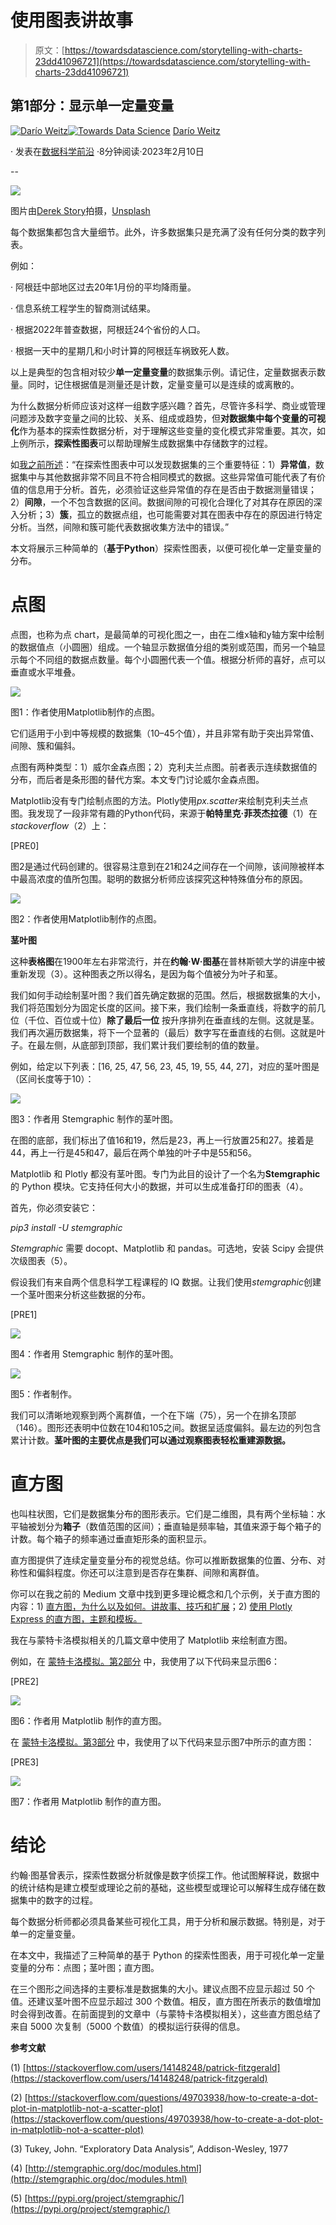 # 使用图表讲故事

> 原文：[https://towardsdatascience.com/storytelling-with-charts-23dd41096721](https://towardsdatascience.com/storytelling-with-charts-23dd41096721)

## 第1部分：显示单一定量变量

[](https://medium.com/@dar.wtz?source=post_page-----23dd41096721--------------------------------)[![Darío Weitz](../Images/28efa942b4c5bd2763d58c44584cf583.png)](https://medium.com/@dar.wtz?source=post_page-----23dd41096721--------------------------------)[](https://towardsdatascience.com/?source=post_page-----23dd41096721--------------------------------)[![Towards Data Science](../Images/a6ff2676ffcc0c7aad8aaf1d79379785.png)](https://towardsdatascience.com/?source=post_page-----23dd41096721--------------------------------) [Darío Weitz](https://medium.com/@dar.wtz?source=post_page-----23dd41096721--------------------------------)

· 发表在[数据科学前沿](https://towardsdatascience.com/?source=post_page-----23dd41096721--------------------------------) ·8分钟阅读·2023年2月10日

--

![](../Images/87afa223cff95ec78d84158a9c6912e6.png)

图片由[Derek Story](https://unsplash.com/@derekstory?utm_source=medium&utm_medium=referral)拍摄，[Unsplash](https://unsplash.com/?utm_source=medium&utm_medium=referral)

每个数据集都包含大量细节。此外，许多数据集只是充满了没有任何分类的数字列表。

例如：

· 阿根廷中部地区过去20年1月份的平均降雨量。

· 信息系统工程学生的智商测试结果。

· 根据2022年普查数据，阿根廷24个省份的人口。

· 根据一天中的星期几和小时计算的阿根廷车祸致死人数。

以上是典型的包含相对较少**单一定量变量**的数据集示例。请记住，定量数据表示数量。同时，记住根据值是测量还是计数，定量变量可以是连续的或离散的。

为什么数据分析师应该对这样一组数字感兴趣？首先，尽管许多科学、商业或管理问题涉及数字变量之间的比较、关系、组成或趋势，但**对数据集中每个变量的可视化**作为基本的探索性数据分析，对于理解这些变量的变化模式非常重要。其次，如上例所示，**探索性图表**可以帮助理解生成数据集中存储数字的过程。

如[我之前所述](https://medium.com/analytics-vidhya/scatter-plots-why-how-3de6e1e32645)：“在探索性图表中可以发现数据集的三个重要特征：1）**异常值**，数据集中与其他数据非常不同且不符合相同模式的数据。这些异常值可能代表了有价值的信息用于分析。首先，必须验证这些异常值的存在是否由于数据测量错误；2）**间隙**，一个不包含数据的区间。数据间隙的可视化合理化了对其存在原因的深入分析；3）**簇**，孤立的数据点组，也可能需要对其在图表中存在的原因进行特定分析。当然，间隙和簇可能代表数据收集方法中的错误。”

本文将展示三种简单的（**基于Python**）探索性图表，以便可视化单一定量变量的分布。

# **点图**

点图，也称为点 chart，是最简单的可视化图之一，由在二维x轴和y轴方案中绘制的数据值点（小圆圈）组成。一个轴显示数据值分组的类别或范围，而另一个轴显示每个不同组的数据点数量。每个小圆圈代表一个值。根据分析师的喜好，点可以垂直或水平堆叠。

![](../Images/7efc99e55ef5b6e5e92cbdb235bd6279.png)

图1：作者使用Matplotlib制作的点图。

它们适用于小到中等规模的数据集（10–45个值），并且非常有助于突出异常值、间隙、簇和偏斜。

点图有两种类型：1）威尔金森点图；2）克利夫兰点图。前者表示连续数据值的分布，而后者是条形图的替代方案。本文专门讨论威尔金森点图。

Matplotlib没有专门绘制点图的方法。Plotly使用*px.scatter*来绘制克利夫兰点图。我发现了一段非常有趣的Python代码，来源于**帕特里克·菲茨杰拉德**（1）在*stackoverflow*（2）上：

[PRE0]

图2是通过代码创建的。很容易注意到在21和24之间存在一个间隙，该间隙被样本中最高浓度的值所包围。聪明的数据分析师应该探究这种特殊值分布的原因。

![](../Images/e0265f4407125ea522f221d72cbfe9a1.png)

图2：作者使用Matplotlib制作的点图。

**茎叶图**

这种**表格图**在1900年左右非常流行，并在**约翰·W·图基**在普林斯顿大学的讲座中被重新发现（3）。这种图表之所以得名，是因为每个值被分为叶子和茎。

我们如何手动绘制茎叶图？我们首先确定数据的范围。然后，根据数据集的大小，我们将范围划分为固定长度的区间。接下来，我们绘制一条垂直线，将数字的前几位（千位、百位或十位）**除了最后一位** 按升序排列在垂直线的左侧。这就是茎。我们再次遍历数据集，将下一个显著的（最后）数字写在垂直线的右侧。这就是叶子。在最左侧，从底部到顶部，我们累计我们要绘制的值的数量。

例如，给定以下列表：[16, 25, 47, 56, 23, 45, 19, 55, 44, 27]，对应的茎叶图是（区间长度等于10）：

![](../Images/6af5312c159354d46f2960c4aa446cba.png)

图3：作者用 Stemgraphic 制作的茎叶图。

在图的底部，我们标出了值16和19，然后是23，再上一行放置25和27。接着是44，再上一行是45和47，最后在两个单独的叶子中是55和56。

Matplotlib 和 Plotly 都没有茎叶图。专门为此目的设计了一个名为**Stemgraphic**的 Python 模块。它支持任何大小的数据，并可以生成准备打印的图表（4）。

首先，你必须安装它：

*pip3 install -U stemgraphic*

*Stemgraphic* 需要 docopt、Matplotlib 和 pandas。可选地，安装 Scipy 会提供次级图表（5）。

假设我们有来自两个信息科学工程课程的 IQ 数据。让我们使用*stemgraphic*创建一个茎叶图来分析这些数据的分布。

[PRE1]

![](../Images/5eff02152b6783253aab77d7982898db.png)

图4：作者用 Stemgraphic 制作的茎叶图。

![](../Images/8dcf59cd838ffb617e08f3bd5514c433.png)

图5：作者制作。

我们可以清晰地观察到两个离群值，一个在下端（75），另一个在排名顶部（146）。图形还表明中位数在104和105之间。数据呈适度偏斜。最左边的列包含累计计数。**茎叶图的主要优点是我们可以通过观察图表轻松重建源数据。**

# **直方图**

也叫柱状图，它们是数据集分布的图形表示。它们是二维图，具有两个坐标轴：水平轴被划分为**箱子**（数值范围的区间）；垂直轴是频率轴，其值来源于每个箱子的计数。每个箱子的频率通过垂直矩形条的面积显示。

直方图提供了连续定量变量分布的视觉总结。你可以推断数据集的位置、分布、对称性和偏斜程度。你还可以注意到是否存在集群、间隙和离群值。

你可以在我之前的 Medium 文章中找到更多理论概念和几个示例，关于直方图的内容：1) [直方图，为什么以及如何。讲故事、技巧和扩展](https://medium.com/@dar.wtz/histograms-why-how-431a5cfbfcd5)；2) [使用 Plotly Express 的直方图，主题和模板。](/histograms-with-plotly-express-e9e134ae37ad)

我在与蒙特卡洛模拟相关的几篇文章中使用了 Matplotlib 来绘制直方图。

例如，在 [蒙特卡洛模拟。第2部分](https://medium.com/p/8db846f3d8ed#09a4-6a25f853d2de) 中，我使用了以下代码来显示图6：

[PRE2]

![](../Images/c6becef1ba81e5c3f4ceb5804fd463f6.png)

图6：作者用 Matplotlib 制作的直方图。

在 [蒙特卡洛模拟。第3部分](/monte-carlo-simulation-7c198d01c531) 中，我使用了以下代码来显示图7中所示的直方图：

[PRE3]

![](../Images/963831c39d7e29f35e4ab8e24e75e098.png)

图7：作者用 Matplotlib 制作的直方图。

# **结论**

约翰·图基曾表示，探索性数据分析就像是数字侦探工作。他试图解释说，数据中的统计结构是建立模型或理论之前的基础，这些模型或理论可以解释生成存储在数据集中的数字的过程。

每个数据分析师都必须具备某些可视化工具，用于分析和展示数据。特别是，对于单一的定量变量。

在本文中，我描述了三种简单的基于 Python 的探索性图表，用于可视化单一定量变量的分布：点图；茎叶图；直方图。

在三个图形之间选择的主要标准是数据集的大小。建议点图不应显示超过 50 个值。还建议茎叶图不应显示超过 300 个数值。相反，直方图在所表示的数值增加时会得到改善。在前面提到的文章中（与蒙特卡洛模拟相关），这些直方图总结了来自 5000 次复制（5000 个数值）的模拟运行获得的信息。

**参考文献**

(1) [https://stackoverflow.com/users/14148248/patrick-fitzgerald](https://stackoverflow.com/users/14148248/patrick-fitzgerald)

(2) [https://stackoverflow.com/questions/49703938/how-to-create-a-dot-plot-in-matplotlib-not-a-scatter-plot](https://stackoverflow.com/questions/49703938/how-to-create-a-dot-plot-in-matplotlib-not-a-scatter-plot)

(3) Tukey, John. “Exploratory Data Analysis”, Addison-Wesley, 1977

(4) [http://stemgraphic.org/doc/modules.html](http://stemgraphic.org/doc/modules.html)

(5) [https://pypi.org/project/stemgraphic/](https://pypi.org/project/stemgraphic/)
